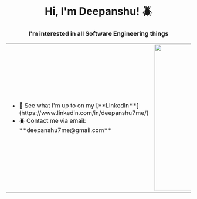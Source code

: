 <h1 align="center">Hi, I'm Deepanshu! 🪲</h1>
<h3 align="center">I'm interested in all Software Engineering things</h3>

<table>
  <tr>
    <td width="500">       
      <ul>
        

<li>🍄 See what I'm up to on my [**LinkedIn**](https://www.linkedin.com/in/deepanshu7me/)</li>

<li>🪲 Contact me via email: **deepanshu7me@gmail.com**</li>
</p>
      </ul>
    </td>
    <td>
      <img> <img src="https://images-wixmp-ed30a86b8c4ca887773594c2.wixmp.com/f/c83c004e-1370-4756-88e5-4071de797088/dfwtrdo-80c5b3ae-615f-4074-9f0e-c772659e4e79.gif?token=eyJ0eXAiOiJKV1QiLCJhbGciOiJIUzI1NiJ9.eyJzdWIiOiJ1cm46YXBwOjdlMGQxODg5ODIyNjQzNzNhNWYwZDQxNWVhMGQyNmUwIiwiaXNzIjoidXJuOmFwcDo3ZTBkMTg4OTgyMjY0MzczYTVmMGQ0MTVlYTBkMjZlMCIsIm9iaiI6W1t7InBhdGgiOiJcL2ZcL2M4M2MwMDRlLTEzNzAtNDc1Ni04OGU1LTQwNzFkZTc5NzA4OFwvZGZ3dHJkby04MGM1YjNhZS02MTVmLTQwNzQtOWYwZS1jNzcyNjU5ZTRlNzkuZ2lmIn1dXSwiYXVkIjpbInVybjpzZXJ2aWNlOmZpbGUuZG93bmxvYWQiXX0.3iKkKrjeG6eQFUmlq4I48HZ51hGyHGd_qHBelGyZuRo" width="400"/>
</img>
    </td>

  </tr>
</table>
